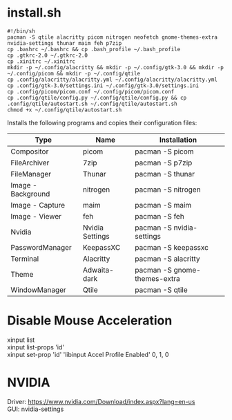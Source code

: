 # install.sh

```
#!/bin/sh
pacman -S qtile alacritty picom nitrogen neofetch gnome-themes-extra nvidia-settings thunar maim feh p7zip
cp .bashrc ~/.bashrc && cp .bash_profile ~/.bash_profile
cp .gtkrc-2.0 ~/.gtkrc-2.0
cp .xinitrc ~/.xinitrc
mkdir -p ~/.config/alacritty && mkdir -p ~/.config/gtk-3.0 && mkdir -p ~/.config/picom && mkdir -p ~/.config/qtile
cp .config/alacritty/alacritty.yml ~/.config/alacritty/alacritty.yml
cp .config/gtk-3.0/settings.ini ~/.config/gtk-3.0/settings.ini
cp .config/picom/picom.conf ~/.config/picom/picom.conf
cp .config/qtile/config.py ~/.config/qtile/config.py && cp .config/qtile/autostart.sh ~/.config/qtile/autostart.sh
chmod +x ~/.config/qtile/autostart.sh
```

Installs the following programs and copies their configuration files:

| Type | Name | Installation |
|----------|-----------|---------------------|
| Compositor | picom | pacman -S picom |
| FileArchiver | 7zip | pacman -S p7zip |
| FileManager | Thunar | pacman -S thunar |
| Image - Background | nitrogen | pacman -S nitrogen |
| Image - Capture | maim | pacman -S maim |
| Image - Viewer | feh | pacman -S feh |
| Nvidia | Nvidia Settings | pacman -S nvidia-settings |
| PasswordManager | KeepassXC | pacman -S keepassxc |
| Terminal | Alacritty | pacman -S alacritty |
| Theme | Adwaita-dark | pacman -S gnome-themes-extra |
| WindowManager | Qtile | pacman -S qtile |

# Disable Mouse Acceleration 

xinput list <br>
xinput list-props 'id' <br>
xinput set-prop 'id' 'libinput Accel Profile Enabled' 0, 1, 0 

# NVIDIA

Driver: https://www.nvidia.com/Download/index.aspx?lang=en-us <br>
GUI: nvidia-settings
